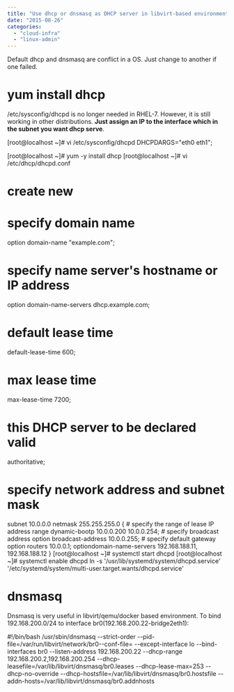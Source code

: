 ```yaml
---
title: "Use dhcp or dnsmasq as DHCP server in libvirt-based environment"
date: "2015-08-26"
categories: 
  - "cloud-infra"
  - "linux-admin"
---
```


Default dhcp and dnsmasq are conflict in a OS. Just change to another if one failed.

# yum install dhcp

/etc/sysconfig/dhcpd is no longer needed in RHEL-7. However, it is still working in other distributions. **Just assign an IP to the interface which in the subnet you want dhcp serve**.

\[root@localhost ~\]# vi /etc/sysconfig/dhcpd
DHCPDARGS="eth0 eth1";

\[root@localhost ~\]# yum -y install dhcp
\[root@localhost ~\]# vi /etc/dhcp/dhcpd.conf
# create new
# specify domain name
option domain-name "example.com";
# specify name server's hostname or IP address
option domain-name-servers dhcp.example.com;
# default lease time
default-lease-time 600;
# max lease time
max-lease-time 7200;
# this DHCP server to be declared valid
authoritative;
# specify network address and subnet mask
subnet 10.0.0.0 netmask 255.255.255.0 {
    # specify the range of lease IP address
    range dynamic-bootp 10.0.0.200 10.0.0.254;
    # specify broadcast address
    option broadcast-address 10.0.0.255;
    # specify default gateway
    option routers 10.0.0.1;
    optiondomain-name-servers 192.168.188.11, 192.168.188.12
}
\[root@localhost ~\]# systemctl start dhcpd 
\[root@localhost ~\]# systemctl enable dhcpd 
ln -s '/usr/lib/systemd/system/dhcpd.service' '/etc/systemd/system/multi-user.target.wants/dhcpd.service'

# dnsmasq

Dnsmasq is very useful in libvirt/qemu/docker based environment. To bind 192.168.200.0/24 to interface br0(192.168.200.22-bridge2eth1):

#!/bin/bash
/usr/sbin/dnsmasq --strict-order --pid-file=/var/run/libvirt/network/br0--conf-file= --except-interface lo --bind-interfaces br0 --listen-address 192.168.200.22 --dhcp-range 192.168.200.2,192.168.200.254 --dhcp-leasefile=/var/lib/libvirt/dnsmasq/br0.leases --dhcp-lease-max=253 --dhcp-no-override --dhcp-hostsfile=/var/lib/libvirt/dnsmasq/br0.hostsfile --addn-hosts=/var/lib/libvirt/dnsmasq/br0.addnhosts
